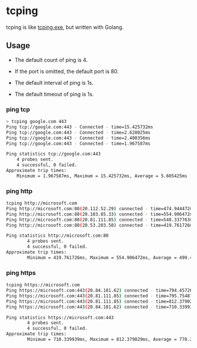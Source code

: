 # tcping

tcping is like [tcping.exe](https://elifulkerson.com/projects/tcping.php), but written with Golang.

## Usage

- The default count of ping is 4.

- If the port is omitted, the default port is 80.

- The default interval of ping is 1s.

- The default timeout of ping is 1s.

### ping tcp

```bash
> tcping google.com 443
Ping tcp://google.com:443 - Connected - time=15.425732ms
Ping tcp://google.com:443 - Connected - time=2.628025ms
Ping tcp://google.com:443 - Connected - time=2.400356ms
Ping tcp://google.com:443 - Connected - time=1.967587ms

Ping statistics tcp://google.com:443
	4 probes sent.
	4 successful, 0 failed.
Approximate trip times:
	Minimum = 1.967587ms, Maximum = 15.425732ms, Average = 5.605425ms
```

### ping http

```bash
tcping http://microsoft.com
Ping http://microsoft.com:80(20.112.52.29) connected - time=474.944472ms dns=19.575171ms status=301
Ping http://microsoft.com:80(20.103.85.33) connected - time=554.906472ms dns=9.883287ms status=301
Ping http://microsoft.com:80(20.81.111.85) connected - time=548.337763ms dns=10.241747ms status=301
Ping http://microsoft.com:80(20.53.203.50) connected - time=419.761726ms dns=11.08323ms status=301

Ping statistics http://microsoft.com:80
        4 probes sent.
        4 successful, 0 failed.
Approximate trip times:
        Minimum = 419.761726ms, Maximum = 554.906472ms, Average = 499.487608ms
```

### ping https

```bash
tcping https://microsoft.com
Ping https://microsoft.com:443(20.84.181.62) connected - time=794.45726ms dns=8.955196ms status=301
Ping https://microsoft.com:443(20.81.111.85) connected - time=795.754879ms dns=8.816674ms status=301
Ping https://microsoft.com:443(20.81.111.85) connected - time=812.379029ms dns=10.356469ms status=301
Ping https://microsoft.com:443(20.84.181.62) connected - time=710.339939ms dns=9.642587ms status=301

Ping statistics https://microsoft.com:443
        4 probes sent.
        4 successful, 0 failed.
Approximate trip times:
        Minimum = 710.339939ms, Maximum = 812.379029ms, Average = 778.232776ms
```
